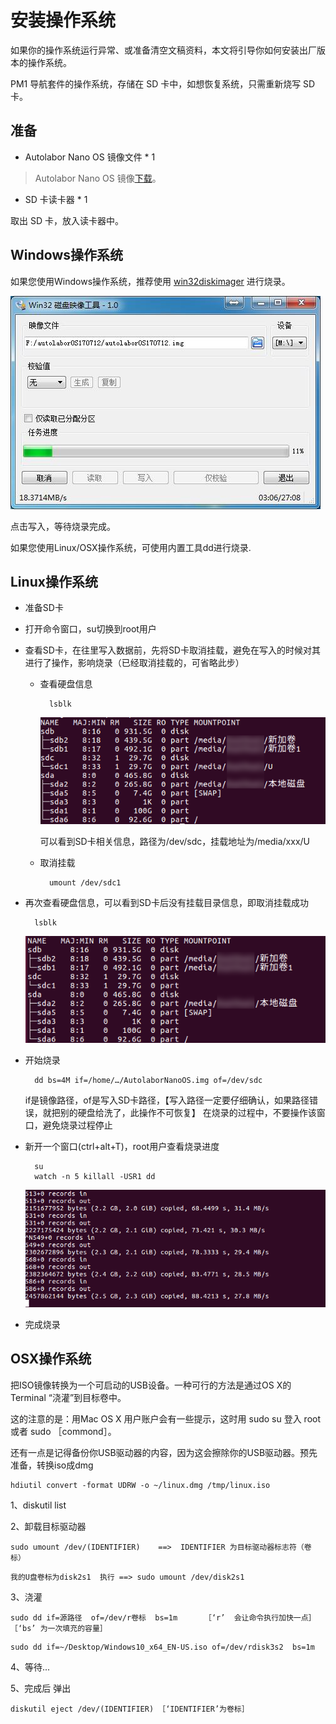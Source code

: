 # 安装操作系统

如果你的操作系统运行异常、或准备清空文稿资料，本文将引导你如何安装出厂版本的操作系统。

PM1 导航套件的操作系统，存储在 SD 卡中，如想恢复系统，只需重新烧写 SD 卡。

## 准备

* Autolabor Nano OS  镜像文件 * 1

> Autolabor Nano OS 镜像[下载](http://www.autolabor.com.cn/download)。

* SD 卡读卡器 * 1


取出 SD 卡，放入读卡器中。

## Windows操作系统

如果您使用Windows操作系统，推荐使用 [win32diskimager](https://sourceforge.net/projects/win32diskimager/) 进行烧录。

![](imgs/autolaborOS-sd2.jpg)

点击写入，等待烧录完成。


如果您使用Linux/OSX操作系统，可使用内置工具dd进行烧录.

## Linux操作系统

* 准备SD卡
* 打开命令窗口，su切换到root用户
* 查看SD卡，在往里写入数据前，先将SD卡取消挂载，避免在写入的时候对其进行了操作，影响烧录（已经取消挂载的，可省略此步）
    * 查看硬盘信息

            lsblk

        ![](imgs/autolaborOS-imager-1.png)

        可以看到SD卡相关信息，路径为/dev/sdc，挂载地址为/media/xxx/U

    * 取消挂载

            umount /dev/sdc1

* 再次查看硬盘信息，可以看到SD卡后没有挂载目录信息，即取消挂载成功

        lsblk

    ![](imgs/autolaborOS-imager-2.png)

* 开始烧录

        dd bs=4M if=/home/…/AutolaborNanoOS.img of=/dev/sdc

    if是镜像路径，of是写入SD卡路径，【写入路径一定要仔细确认，如果路径错误，就把别的硬盘给洗了，此操作不可恢复】   在烧录的过程中，不要操作该窗口，避免烧录过程停止

* 新开一个窗口(ctrl+alt+T)，root用户查看烧录进度

        su
        watch -n 5 killall -USR1 dd

    ![](imgs/autolaborOS-imager-3.png)

* 完成烧录

## OSX操作系统

把ISO镜像转换为一个可启动的USB设备。一种可行的方法是通过OS X的Terminal “浇灌”到目标卷中。

这的注意的是：用Mac OS X 用户账户会有一些提示，这时用 sudo su 登入 root 或者 sudo ［commond］。

还有一点是记得备份你USB驱动器的内容，因为这会擦除你的USB驱动器。预先准备，转换iso成dmg

```
hdiutil convert -format UDRW -o ~/linux.dmg /tmp/linux.iso

```

1、diskutil list

2、卸载目标驱动器

```
sudo umount /dev/(IDENTIFIER)    ==>  IDENTIFIER 为目标驱动器标志符（卷标）

```

```
我的U盘卷标为disk2s1  执行 ==> sudo umount /dev/disk2s1

```

3、浇灌

```
sudo dd if=源路径  of=/dev/r卷标  bs=1m      ［‘r’  会让命令执行加快一点］ ［‘bs’ 为一次填充的容量］

```

```
sudo dd if=~/Desktop/Windows10_x64_EN-US.iso of=/dev/rdisk3s2  bs=1m

```

4、等待...

5、完成后 弹出

```
diskutil eject /dev/(IDENTIFIER) ［‘IDENTIFIER’为卷标］

```
